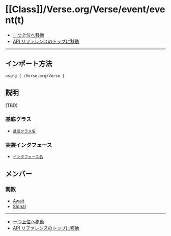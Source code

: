 # [[Class]]/Verse.org/Verse/event/event(t)
- [一つ上位へ移動](../main.md)
- [API リファレンスのトップに移動](../../../../main.md)

---

## インポート方法

```verse
using { /Verse.org/Verse }
```

## 説明

(TBD)

### 基底クラス

- [`基底クラス名`]()

### 実装インタフェース

- [`インタフェース名`]()

## メンバー

### 関数

- [Await](./F_Await/main.md)
- [Signal](./F_Signal/main.md)

---

- [一つ上位へ移動](../main.md)
- [API リファレンスのトップに移動](../../../../main.md)
